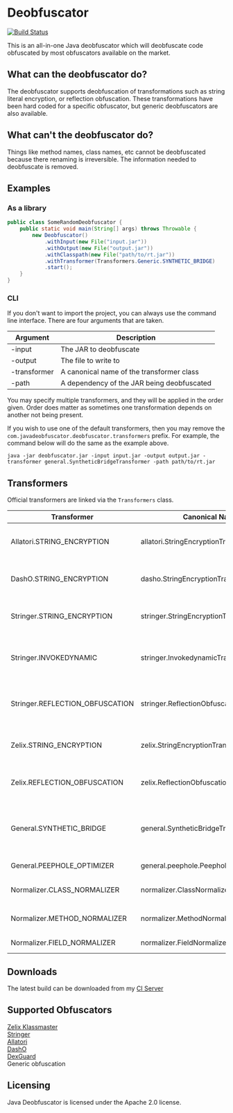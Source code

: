 # Deobfuscator
[![Build Status](https://ci.samczsun.com/buildStatus/icon?job=Deobfuscator)](https://ci.samczsun.com/job/Deobfuscator/)

This is an all-in-one Java deobfuscator which will deobfuscate code obfuscated by most obfuscators available on the market.

## What can the deobfuscator do?

The deobfuscator supports deobfuscation of transformations such as string literal encryption, or reflection obfuscation. These transformations have been hard coded for a specific obfuscator, but generic deobfuscators are also available.

## What can't the deobfuscator do?

Things like method names, class names, etc cannot be deobfuscated because there renaming is irreversible. The information needed to deobfuscate is removed.

## Examples

### As a library

```java
public class SomeRandomDeobfuscator {
    public static void main(String[] args) throws Throwable {
        new Deobfuscator()
            .withInput(new File("input.jar"))
            .withOutput(new File("output.jar"))
            .withClasspath(new File("path/to/rt.jar"))
            .withTransformer(Transformers.Generic.SYNTHETIC_BRIDGE)
            .start();
    }
}
```

### CLI

If you don't want to import the project, you can always use the command line interface. There are four arguments that are taken.

| Argument | Description |
| --- | --- |
| -input | The JAR to deobfuscate |
| -output | The file to write to |
| -transformer | A canonical name of the transformer class|
| -path | A dependency of the JAR being deobfuscated |

You may specify multiple transformers, and they will be applied in the order given. Order does matter as sometimes one transformation depends on another not being present.

If you wish to use one of the default transformers, then you may remove the `com.javadeobfuscator.deobfuscator.transformers` prefix. For example, the command below will do the same as the example above.

`java -jar deobfuscator.jar -input input.jar -output output.jar -transformer general.SyntheticBridgeTransformer -path path/to/rt.jar`

## Transformers

Official transformers are linked via the `Transformers` class.

| Transformer | Canonical Name |  Description |
| --- | --- | --- |
| Allatori.STRING_ENCRYPTION | allatori.StringEncryptionTransformer | Decrypts strings encrypted by Allatori |
| DashO.STRING_ENCRYPTION | dasho.StringEncryptionTransformer | Decrypts strings encrypted by DashO |
| Stringer.STRING_ENCRYPTION | stringer.StringEncryptionTransformer | Decrypts strings encrypted by Stringer |
| Stringer.INVOKEDYNAMIC | stringer.InvokedynamicTransformer | Decrypts invokedynamic obfuscated calls by Stringer |
| Stringer.REFLECTION_OBFUSCATION | stringer.ReflectionObfuscationTransformer | Decrypts reflection obfuscated calls by Stringer |
| Zelix.STRING_ENCRYPTION | zelix.StringEncryptionTransformer | Decrypts strings encrypted by Zelix |
| Zelix.REFLECTION_OBFUSCATION | zelix.ReflectionObfuscationTransformer | Decrypts reflection obfuscated calls by Zelix |
| General.SYNTHETIC_BRIDGE | general.SyntheticBridgeTransformer | Removes synthetic and bridge modifiers from all methods and fields |
| General.PEEPHOLE_OPTIMIZER | general.peephole.PeepholeOptimizer| Optimizes the code |
| Normalizer.CLASS_NORMALIZER | normalizer.ClassNormalizer | Renames all classes to Class<number> |
| Normalizer.METHOD_NORMALIZER | normalizer.MethodNormalizer | Renames all methods to Method<number> |
| Normalizer.FIELD_NORMALIZER | normalizer.FieldNormalizer | Renames all fields to Field<number> |  

## Downloads

The latest build can be downloaded from my [CI Server](https://ci.samczsun.com/job/Deobfuscator/)

## Supported Obfuscators

[Zelix Klassmaster](http://www.zelix.com/)  
[Stringer](https://jfxstore.com/stringer/)  
[Allatori](http://www.allatori.com/)  
[DashO](https://www.preemptive.com/products/dasho/overview)  
[DexGuard](https://www.guardsquare.com/dexguard)  
Generic obfuscation

## Licensing

Java Deobfuscator is licensed under the Apache 2.0 license.